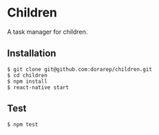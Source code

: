 # Children

A task manager for children.

## Installation

```
$ git clone git@github.com:dorarep/children.git
$ cd children
$ npm install
$ react-native start
```
## Test

```
$ npm test
```